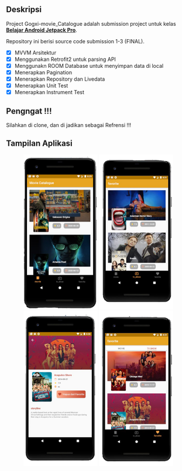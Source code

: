 ## Deskripsi

Project Gogxi-movie_Catalogue adalah submission project untuk kelas [__Belajar Android Jetpack Pro__](https://www.dicoding.com/academies/129).

Repository ini berisi source code submission 1-3 (FINAL).

- [x] MVVM Arsitektur
- [x] Menggunakan Retrofit2 untuk parsing API
- [x] Menggunakn ROOM Database untuk menyimpan data di local
- [x] Menerapkan Pagination
- [x] Menerapkan Repository dan Livedata
- [x] Menerapkan Unit Test
- [x] Menerapkan Instrument Test

## Pengngat !!!
Silahkan di clone, dan di jadikan sebagai Refrensi !!!

## Tampilan Aplikasi
<p align="center">
  <img src="./screenshots/1.png" width="40%" alt="ss 1">
  <img src="./screenshots/2.png" width="40%" alt="ss 2">
  <img src="./screenshots/3.png" width="40%" alt="ss 3">
  <img src="./screenshots/4.png" width="40%" alt="ss 4">
</p>
